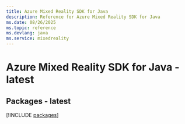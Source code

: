 ```yaml
---
title: Azure Mixed Reality SDK for Java
description: Reference for Azure Mixed Reality SDK for Java
ms.date: 08/26/2025
ms.topic: reference
ms.devlang: java
ms.service: mixedreality
---
```

# Azure Mixed Reality SDK for Java - latest
## Packages - latest
[!INCLUDE [packages](mixed-reality-index.md)]